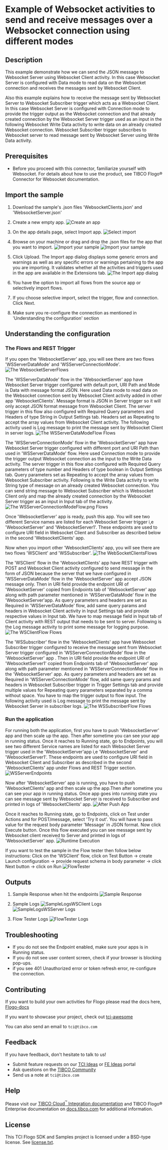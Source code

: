 # Example of Websocket activities to send and receive messages over a Websocket connection using different modes


## Description

This example demonstrate how we can send the JSON message to Websocket Server using Websocket Client activity. In this case Websocket Server is configured with Data mode to read data on the Websocket connection and receives the messages sent by Websocket Client.

Also this example explains how to receive the message sent by Websocket Server to Websocket Subscriber trigger which acts as a Websocket Client. In this case Websocket Server is configured with Connection mode to provide the trigger output as the Websocket connection and that already created connection by the Websocket Server trigger used as an input in the following Websocket Write Data activity to write data on an already created Websocket connection. Websocket Subscriber trigger subscribes to Websocket server to read message sent by Websocket Server using Write Data activity.

## Prerequisites

* Before you proceed with this connector, familiarize yourself with Websocket. For details about how to use the product, see TIBCO Flogo® Connector for Websocket documentation. 

## Import the sample

1. Download the sample's .json files 'WebsocketClients.json' and 'WebsocketServer.json'

2. Create a new empty app.
![Create an app](../../../import-screenshots/2.png)

3. On the app details page, select Import app.
![Select import](../../../import-screenshots/3.png)

4. Browse on your machine or drag and drop the .json files for the app that you want to import.
![Import your sample](../../../import-screenshots/WebsocketSample/ImportWebsocketServer.png)
![Import your sample](../../../import-screenshots/WebsocketSample/ImportWebsocketClients.png)

5. Click Upload. The Import app dialog displays some generic errors and warnings as well as any specific errors or warnings pertaining to the app you are importing. It validates whether all the activities and triggers used in the app are available in the Extensions tab.
![The Import app dialog](../../../import-screenshots/WebsocketSample/ImportDialog.png)

6. You have the option to import all flows from the source app or selectively import flows.

7. If you choose selective import, select the trigger, flow and connection. Click Next.

8. Make sure you re-configure the connection as mentioned in 'Understanding the configuration' section

## Understanding the configuration

### The Flows and REST Trigger
If you open the 'WebsocketServer' app, you will see there are two flows 'WSServerDataMode' and 'WSServerConnectionMode'. 
![The WebsocketServerFlows](../../../import-screenshots/WebsocketSample/WebsocketServerFlows.png)

The 'WSServerDataMode' flow in the 'WebsocketServer' app have Websocket Server trigger configured with default port, URI Path and Mode is Data with message format JSON. Here used Data mode to read data on the Websocket connection sent by Websocket Client activity added in other app 'WebsocketClients'. Message format is JSON in Server trigger so it will only accept JSON format message from Websocket Client. The server trigger in this flow also configured with Required Query parameters and Headers of type String in Output Settings tab. Headers set as Repeating to accept the array values from Websocket Client activity. The following activity used is Log message to print the message sent by Websocket Client in server logs.
![The WSServerDataModeFlow Flows](../../../import-screenshots/WebsocketSample/WSServerDataModeFlow.png)

The 'WSServerConnectionMode' flow in the 'WebsocketServer' app have Websocket Server trigger configured with different port and URI Path than used in 'WSServerDataMode' flow. Here used Connection mode to provide the trigger output Websocket connection as the input to the Write Data activity. The server trigger in this flow also configured with Required Query parameters of type number and Headers of type boolean in Output Settings tab. Query parameters set as Repeating to accept the array values from Websocket Subscriber activity. 
Following is the Write Data activity to write String type of message on an already created Websocket connection. You can send string message to Websocket Subscriber which is Websocket Client only and map the already created connection by the Websocket Server trigger as an input in Input tab of the activity.
![The WSServerConnectionModeFlow.png Flows](../../../import-screenshots/WebsocketSample/WSServerConnectionModeFlow.png)

Once 'WebsocketServer' app is ready, push this app. You will see two different Service names are listed for each Websocket Server trigger i,e 'WebsocketServer' and 'WebsocketServer1'. These endpoints are used to configure URI field in Websocket Client and Subscriber as described below in the second 'WebsocketClients' app.

Now when you import  other 'WebsocketClients' app, you will see there are two flows 'WSClient' and 'WSSubscriber'. 
![The WebSocketClientsFlows](../../../import-screenshots/WebsocketSample/WebSocketClientsFlows.png)

The 'WSClient' flow in the 'WebsocketClients' app have REST trigger with POST and Websocket Client activity configured to send message in the form of JSON because the server that we have configured in 'WSServerDataMode' flow in the 'WebsocketServer' app accept JSON message only. Then in URI field provide the endpoint URI of 'WebsocketServer' copied from Endpoints tab of 'WebsocketServer' app along with path parameter mentioned in 'WSServerDataMode' flow in the 'WebsocketServer'app. As query parameters and headers are set as Required in 'WSServerDataMode' flow, add same query params and headers in Websocket Client activity in Input Settings tab and provide respective values in Input tab. We have to map message field in Input tab of Client activity with REST output that needs to be sent to server. Following is the Log message activity to print some message for logging purpose. 
![The  WSClientFlow Flows](../../../import-screenshots/WebsocketSample/WSClientFlow.png)

The 'WSSubscriber' flow in the 'WebsocketClients' app have Websocket Subscriber trigger configured to receive the message sent from Websocket Server trigger configured in 'WSServerConnectionMode' flow in the 'WebsocketServer' app . Then in URI field provide the endpoint URI of 'WebsocketServer1' copied from Endpoints tab of 'WebsocketServer' app along with path parameter mentioned in 'WSServerConnectionMode' flow in the 'WebsocketServer' app. As query parameters and headers are set as Required in 'WSServerConnectionMode' flow, add same query params and headers in Websocket Subscriber trigger in Trigger Settings tab and provide multiple values for Repeating query parameters separated by a comma without space. You have to map the trigger output to flow input. The following activity used is Log message to print the message sent by Websocket Server in subscriber logs.
![The  WSSubscriberFlow Flows](../../../import-screenshots/WebsocketSample/WSSubscriberFlow.png)


### Run the application
For running both the application, first you have to push 'WebsocketServer' app and then scale up the app. Then after sometime you can see your app in running status. 
Once it reaches to Running state, go to Endpoints, you will see two different Service names are listed for each Websocket Server trigger used in the 'WebsocketServer'app i,e 'WebsocketServer' and 'WebsocketServer1'. These endpoints are used to configure URI field in Websocket Client and Subscriber as described in the second 'WebsocketClients' app under Flows and REST Trigger section. 
![WSServerEndpoints](../../../import-screenshots/WebsocketSample/WSServerEndpoints.png)

Now after 'WebsocketServer' app is running, you have to push 'WebsocketClients' app and then scale up the app.Then after sometime you can see your app in running status. Once app goes into running state you can see message sent by Websocket Server is received to Subscriber and printed in logs of 'WebsocketClients' app. 
![After Push App](../../../import-screenshots/WebsocketSample/AfterPushAppRunningState.png)

Once it reaches to Running state, go to Endpoints, click on Test under Actions and for POST​/message, select 'Try it out'.
You will have to pass value for the request body parameter 'Message' in JSON format. 
Now click Execute button. Once this flow executed you can see message sent by Websocket client received to Server and printed in logs of 'WebsocketServer' app.
![Runtime Execution](../../../import-screenshots/WebsocketSample/RESTRequest.png)

If you want to test the sample in the Flow tester then follow below instructions:
Click on the 'WSClient' flow, click on Test Button -> create Launch configuration -> provide request schema in body parameter -> click Next button -> click on Run
![FlowTester](../../../import-screenshots/WebsocketSample/Flowtester.png)

## Outputs

1. Sample Response when hit the endpoints
![Sample Response](../../../import-screenshots/WebsocketSample/RuntimeExecution.png)

2. Sample Logs
![SampleLogsWSClient Logs](../../../import-screenshots/WebsocketSample/SampleLogsWSClient.png)
![SampleLogsWSServer Logs](../../../import-screenshots/WebsocketSample/SampleLogsWSServer.png)

3. Flow Tester Logs
![FlowTester Logs](../../../import-screenshots/WebsocketSample/FlowTesterLogs.png)


## Troubleshooting

* If you do not see the Endpoint enabled, make sure your apps is in Running status.
* If you do not see user content screen, check if your browser is blocking pop-ups.
* if you see 401 Unauthorized error or token refresh error, re-configure the connection.

## Contributing
If you want to build your own activities for Flogo please read the docs here, [Flogo-docs](https://tibcosoftware.github.io/flogo/)

If you want to showcase your project, check out [tci-awesome](https://github.com/TIBCOSoftware/tci-awesome)

You can also send an email to `tci@tibco.com`

## Feedback
If you have feedback, don't hesitate to talk to us!

* Submit feature requests on our [TCI Ideas](https://ideas.tibco.com/?project=TCI) or [FE Ideas](https://ideas.tibco.com/?project=FE) portal
* Ask questions on the [TIBCO Community](https://community.tibco.com/answers/product/344006)
* Send us a note at `tci@tibco.com`

## Help
Please visit our [TIBCO Cloud<sup>&trade;</sup> Integration documentation](https://integration.cloud.tibco.com/docs/) and TIBCO Flogo® Enterprise documentation on [docs.tibco.com](https://docs.tibco.com/) for additional information.

## License
This TCI Flogo SDK and Samples project is licensed under a BSD-type license. See [license.txt](license.txt).
